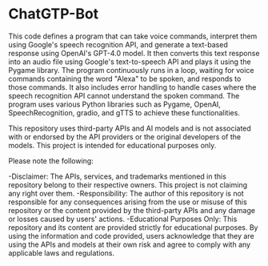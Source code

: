 # ChatGTP-Bot
This code defines a program that can take voice commands, interpret them using Google's speech recognition API, and generate a text-based response using OpenAI's GPT-4.0 model. It then converts this text response into an audio file using Google's text-to-speech API and plays it using the Pygame library. The program continuously runs in a loop, waiting for voice commands containing the word "Alexa" to be spoken, and responds to those commands. It also includes error handling to handle cases where the speech recognition API cannot understand the spoken command. The program uses various Python libraries such as Pygame, OpenAI, SpeechRecognition, gradio, and gTTS to achieve these functionalities.

This repository uses third-party APIs and AI models and is not associated with or endorsed by the API providers or the original developers of the models. This project is intended for educational purposes only.

Please note the following:

-Disclaimer: The APIs, services, and trademarks mentioned in this repository belong to their respective owners. This project is not claiming any right over them.
-Responsibility: The author of this repository is not responsible for any consequences arising from the use or misuse of this repository or the content provided by the third-party APIs and any damage or losses caused by users' actions.
-Educational Purposes Only: This repository and its content are provided strictly for educational purposes. By using the information and code provided, users acknowledge that they are using the APIs and models at their own risk and agree to comply with any applicable laws and regulations.
